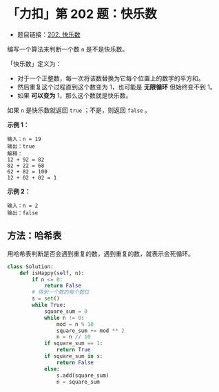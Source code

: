 # 「力扣」第 202 题：快乐数

+ 题目链接：[202. 快乐数](https://leetcode-cn.com/problems/happy-number/)

编写一个算法来判断一个数 `n` 是不是快乐数。

「快乐数」定义为：

- 对于一个正整数，每一次将该数替换为它每个位置上的数字的平方和。
- 然后重复这个过程直到这个数变为 1，也可能是 **无限循环** 但始终变不到 1。
- 如果 **可以变为** 1，那么这个数就是快乐数。

如果 `n` 是快乐数就返回 `true` ；不是，则返回 `false` 。

**示例 1：**

```
输入：n = 19
输出：true
解释：
12 + 92 = 82
82 + 22 = 68
62 + 82 = 100
12 + 02 + 02 = 1
```

**示例 2：**

```
输入：n = 2
输出：false
```

## 方法：哈希表

用哈希表判断是否会遇到重复的数，遇到重复的数，就表示会死循环。

```python
class Solution:
    def isHappy(self, n):
        if n <= 0:
            return False
        # 得到一个数的每个数位
        s = set()
        while True:
            square_sum = 0
            while n != 0:
                mod = n % 10
                square_sum += mod ** 2
                n = n // 10
            if square_sum == 1:
                return True
            if square_sum in s:
                return False
            else:
                s.add(square_sum)
                n = square_sum
```

